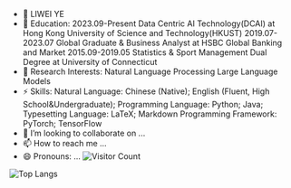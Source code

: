 - 👋 LIWEI YE
- 👀 Education:
2023.09-Present Data Centric AI Technology(DCAI) at Hong Kong University of Science and Technology(HKUST)
2019.07-2023.07 Global Graduate & Business Analyst at HSBC Global Banking and Market
2015.09-2019.05 Statistics & Sport Management Dual Degree at University of Connecticut
- 🌱 Research Interests:
Natural Language Processing
Large Language Models
- ⚡ Skills: 
Natural Language: Chinese (Native); English (Fluent, High School&Undergraduate); 
Programming Language: Python; Java; 
Typesetting Language: LaTeX; Markdown
Programming Framework: PyTorch; TensorFlow
- 💞️ I’m looking to collaborate on ...
- 📫 How to reach me ...
- 😄 Pronouns: ...
![Visitor Count](https://profile-counter.glitch.me/jeffyeylw/count.svg)

![Top Langs](https://github-readme-stats.vercel.app/api/top-langs/?username=jeffyeylw&layout=compact&theme=tokyonight)

<!---
jeffyeylw/jeffyeylw is a ✨ special ✨ repository because its `README.md` (this file) appears on your GitHub profile.
You can click the Preview link to take a look at your changes.
--->
